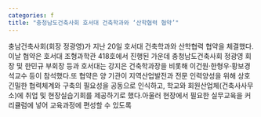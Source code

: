```yaml
---
categories: f
title: "충청남도건축사회 호서대 건축학과와 ‘산학협력 협약’"
---
```

충남건축사회(회장 정광영)가 지난 20일 호서대 건축학과와 산학협력 협약을 체결했다.이날 협약은 호서대 조형과학관 418호에서 진행된 가운데 충청남도건축사회 정광영 회장 및 한민규 부회장 등과 호서대는 강지은 건축학과장을 비롯해 이건원·한형우·황보경석교수 등이 참석했다.또 협약은 양 기관이 지역산업발전과 전문 인력양성을 위해 상호 긴밀한 협력체계와 구축의 필요성을 공동으로 인식하고, 학교와 회원산업체(건축사사무소)에 취업 및 현장실습기회를 제공하기로 했다.아울러 현장에서 필요한 실무교육을 커리큘럼에 넣어 교육과정에 편성할 수 있도록